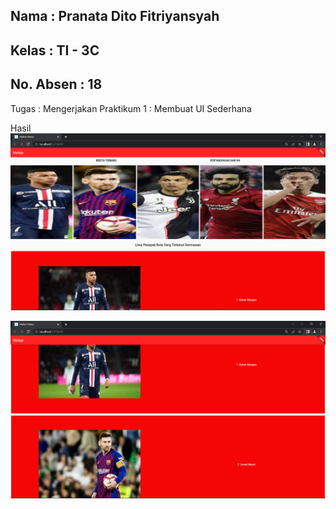 ## Nama      : Pranata Dito Fitriyansyah
## Kelas     : TI - 3C
## No. Absen : 18

Tugas : Mengerjakan Praktikum 1 : Membuat UI Sederhana

Hasil
![Screenshot](images/01.png)

![Screenshot](images/02.png)
